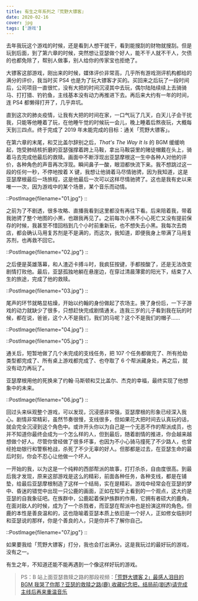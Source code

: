 ```yaml
---
title: 有生之年系列之『荒野大镖客』
date: 2020-02-16
cover: jpg
tags: ['游戏']
---
```


去年我玩这个游戏的时候，还是看到人想干就干，看到能搜刮的财物就搜刮。但是玩到后面，到了第六章的时候，突然想让亚瑟做个好人，能不干人就不干人，欠债的也都免除了，帮别人做事，别人给你的传家宝也拒绝了。

大镖客这部游戏，刚出来的时候，媒体评价非常高，几乎所有游戏测评机构都给的满分的评价，我当时买 PS4 也是为了玩大镖客才买的。买回来之后玩了一段时间后，公司项目一直很忙，没有大把的时间沉浸其中去玩，偶尔陆陆续续上去骑骑马、打打猎、钓钓鱼，主线基本没有动力再推进下去。再后来大约有一年的时间，连 PS4 都懒得打开了，几乎弃坑。

直到这次的肺炎疫情，让我有大把的时间在家，一口气玩了几天，白天儿子会干扰我，只能等他睡着了玩，在他睡午觉的时候玩一会儿，晚上睡着后熬夜玩，大概每天到三四点。终于完成了 2019 年未能完成的目标：通关「荒野大镖客」。

在第六章的末尾，和艾比盖尔辞别之后，*That's The Way It Is* 的 BGM 缓缓响起，饱受肺结核折磨的亚瑟强撑着跨上马鞍，拿出马鞍袋里的赌徒帽戴在头上，骑着马去完成他最后的救赎。画面中不断浮现出亚瑟摩根这一生中各种人对他的评价，各种角色的声音再次浮现。瞬间鼻子一酸，眼泪都快流下来。我不想跳过这一段的任何一秒，不停地按着 X 键，我想让他骑着马尽情驰骋，因为我知道，这是亚瑟摩根最后一场旅程，这是他最后一次可以这样尽情驰骋了。这也是我有史以来唯一一次，因为游戏中的某个场景，某个音乐而动情。

::PostImage{filename="01.jpg"}
::

之前为了不剧透，很多攻略、直播我看到这里都没有再往下看。后来陪着我，带着我驰骋了整个地图的小黑，也跟我再见了。之前每次小黑不小心死亡又没有提前保存的时候，我甚至不惜回档到几个小时前重新玩，也不想失去小黑。我每次去商店，都会确认马用复苏剂是不是满的，而这次，我知道，即便我身上带满了马用复苏剂，也再救不回它。

::PostImage{filename="02.jpg"}
::

之后便是英雄落幕，和人渣迈卡搏斗时，我疯狂按键，手都按酸了，还是无法改变剧情打败他。最后，亚瑟孤独地躺在悬崖边，在穿过清晨薄雾的阳光下，结束了人生的旅途，完成了他的救赎。

::PostImage{filename="03.jpg"}
::

尾声的环节就略显枯燥，开始以约翰的身份做起了农场主。换了身份后，一下子游戏的动力就缺少了很多，只想赶快完成剧情通关。连我三岁的儿子看到我在玩的时候，都在说，爸爸，这个人不是我们，我们的马呢？这个不是我们的帽子……

::PostImage{filename="04.jpg"}
::

::PostImage{filename="05.jpg"}
::

通关后，短暂地做了几个未完成的支线任务，把 107 个任务都做完了、所有抢劫类型都完成了、所有桌上游戏都完成了、也夺取了 6 个帮派藏身处，再之后，就没有动力再玩了。

亚瑟摩根用他的死换来了约翰·马斯顿和艾比盖尔、杰克的幸福，最终实现了他想象中的未来。

::PostImage{filename="06.jpg"}
::

回过头来纵观整个游戏，可以发现，沉浸感非常强，亚瑟摩根的形象已经深入我心。剧情非常精彩，虽然节奏很慢，支线很多，但如果花大把时间去认真玩的话，就会完全沉浸到这个角色中。或许开头你以为自己是一个无恶不作的帮派成员，也并不知道你最终会成为一个怎么样的人，但到最后，随着剧情的推进，你会越来越想做个好人。尽管你曾经做了很多坏事，也因为不小心骑马撞死了不少路人，也曾经抢劫银行和警察枪战，杀死了不少无辜的好人。但那都是过去，在亚瑟生命的最后时刻，你会不忍心让他做一个坏人。

一开始的我，以为这是一个纯粹的西部帮派的故事，打打杀杀，自由度很高。到最后我才发现，原来这部游戏是这么的精彩，前面各种任务，各种支线，都是在铺垫，给最后亚瑟摩根制造了这样一个结局，实在是精彩。游戏中经常会在亚瑟的梦中、昏迷的错觉中出现一只公鹿的画面，正如在知乎上看到的一个观点，这大约是亚瑟的自我象征吧。在族群中，公鹿起着保护族群的作用，它拥有者硕大的鹿角，在面对敌人的时候，成为了一个杀戮者，而亚瑟在帮派中也是扮演这样的角色。但鹿的本性是善良温和的，这也隐喻着亚瑟本质上依旧是一个好人，正如修女临别时和亚瑟说的那样，你是个善良的人，只是你并不了解你自己。

::PostImage{filename="07.jpg"}
::

如果要我给「荒野大镖客」打分，我也会打出满分。这是我玩过的最好玩的游戏，没有之一。

有生之年，不知道还能不能再遇到一个像这样好玩的游戏。

> PS：B 站上面亚瑟救赎之路的那段视频：[「荒野大镖客 2」最感人泪目的 BGM 我哭了你那？亚瑟的救赎之路(鹿) 收藏纪念把，结局前(剧透)请完成主线后再来重温音乐](https://www.bilibili.com/video/BV13t411U7bL)
